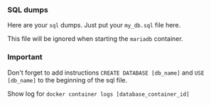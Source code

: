 ### SQL dumps

Here are your `sql` dumps. Just put your `my_db.sql` file here.

This file will be ignored when starting the `mariadb` container.

### Important

Don't forget to add instructions `CREATE DATABASE [db_name]` and
`USE [db_name]` to the beginning of the sql file.

Show log for `docker container logs [database_container_id]`
